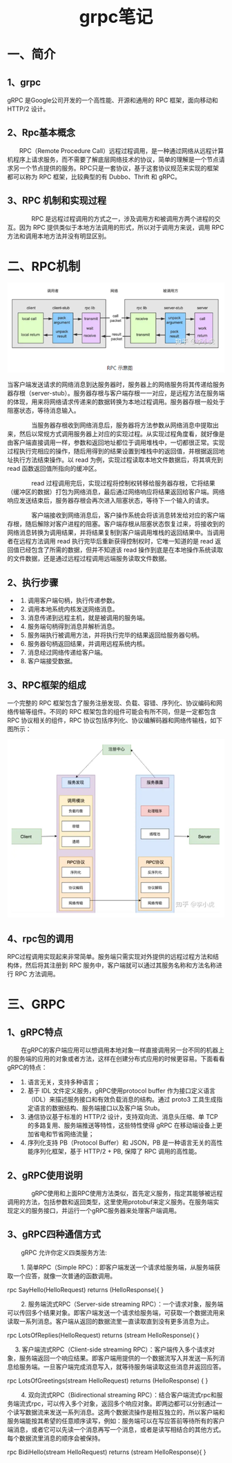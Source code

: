 <h1 style="text-align: center;font-size:40px"> grpc笔记 </h1>

# 一、简介

## 1、grpc

gRPC 是Google公司开发的一个高性能、开源和通用的 RPC 框架，面向移动和 HTTP/2 设计。

## 2、Rpc基本概念
　　RPC（Remote Procedure Call）远程过程调用，是一种通过网络从远程计算机程序上请求服务，而不需要了解底层网络技术的协议，简单的理解是一个节点请求另一个节点提供的服务。RPC只是一套协议，基于这套协议规范来实现的框架都可以称为 RPC 框架，比较典型的有 Dubbo、Thrift 和 gRPC。

## 3、RPC 机制和实现过程
　　　　RPC 是远程过程调用的方式之一，涉及调用方和被调用方两个进程的交互。因为 RPC 提供类似于本地方法调用的形式，所以对于调用方来说，调用 RPC 方法和调用本地方法并没有明显区别。

# 二、RPC机制

![rpc示意图](./assets/rpc.png)

当客户端发送请求的网络消息到达服务器时，服务器上的网络服务将其传递给服务器存根（server-stub）。服务器存根与客户端存根一一对应，是远程方法在服务端的体现，用来将网络请求传递来的数据转换为本地过程调用。服务器存根一般处于阻塞状态，等待消息输入。

　　　　当服务器存根收到网络消息后，服务器将方法参数从网络消息中提取出来，然后以常规方式调用服务器上对应的实现过程。从实现过程角度看，就好像是由客户端直接调用一样，参数和返回地址都位于调用堆栈中，一切都很正常。实现过程执行完相应的操作，随后用得到的结果设置到堆栈中的返回值，并根据返回地址执行方法结束操作。以 read 为例，实现过程读取本地文件数据后，将其填充到 read 函数返回值所指向的缓冲区。

　　　　read 过程调用完后，实现过程将控制权转移给服务器存根，它将结果（缓冲区的数据）打包为网络消息，最后通过网络响应将结果返回给客户端。网络响应发送结束后，服务器存根会再次进入阻塞状态，等待下一个输入的请求。

　　　　客户端接收到网络消息后，客户操作系统会将该消息转发给对应的客户端存根，随后解除对客户进程的阻塞。客户端存根从阻塞状态恢复过来，将接收到的网络消息转换为调用结果，并将结果复制到客户端调用堆栈的返回结果中。当调用者在远程方法调用 read 执行完毕后重新获得控制权时，它唯一知道的是 read 返回值已经包含了所需的数据，但并不知道该 read 操作到底是在本地操作系统读取的文件数据，还是通过远程过程调用远端服务读取文件数据。

## 2、执行步骤

- 1. 调用客户端句柄，执行传递参数。

- 2. 调用本地系统内核发送网络消息。

- 3. 消息传递到远程主机，就是被调用的服务端。

- 4. 服务端句柄得到消息并解析消息。

- 5. 服务端执行被调用方法，并将执行完毕的结果返回给服务器句柄。

- 6. 服务器句柄返回结果，并调用远程系统内核。

- 7. 消息经过网络传递给客户端。

- 8. 客户端接受数据。

## 3、RPC框架的组成

一个完整的 RPC 框架包含了服务注册发现、负载、容错、序列化、协议编码和网络传输等组件。不同的 RPC 框架包含的组件可能会有所不同，但是一定都包含 RPC 协议相关的组件，RPC 协议包括序列化、协议编解码器和网络传输栈，如下图所示：

![rpc框架](./assets/rpc框架.png)

## 4、rpc包的调用

RPC过程调用实现起来非常简单。服务端只需实现对外提供的远程过程方法和结构体，然后将其注册到 RPC 服务中，客户端就可以通过其服务名称和方法名称进行 RPC 方法调用。

# 三、GRPC
## 1、gRPC特点
　　 在gRPC的客户端应用可以想调用本地对象一样直接调用另一台不同的机器上的服务端的应用的对象或者方法，这样在创建分布式应用的时候更容易。下面看看gRPC的特点：
- 1. 语言无关，支持多种语言；
- 2. 基于 IDL 文件定义服务，gRPC使用protocol buffer 作为接口定义语言（IDL）来描述服务接口和有效负载消息的结构。通过 proto3 工具生成指定语言的数据结构、服务端接口以及客户端 Stub。
- 3. 通信协议基于标准的 HTTP/2 设计，支持双向流、消息头压缩、单 TCP 的多路复用、服务端推送等特性，这些特性使得 gRPC 在移动端设备上更加省电和节省网络流量；
- 4. 序列化支持 PB（Protocol Buffer）和 JSON，PB 是一种语言无关的高性能序列化框架，基于 HTTP/2 + PB, 保障了 RPC 调用的高性能。

## 2、gRPC使用说明

　　　　gRPC使用和上面RPC使用方法类似，首先定义服务，指定其能够被远程调用的方法，包括参数和返回类型，这里使用protobuf来定义服务。在服务端实现定义的服务接口，并运行一个gRPC服务器来处理客户端调用。

## 3、gRPC四种通信方式


　　 gRPC 允许你定义四类服务方法:

　　 1. 简单RPC（Simple RPC）：即客户端发送一个请求给服务端，从服务端获取一个应答，就像一次普通的函数调用。

rpc SayHello(HelloRequest) returns (HelloResponse){ }

　　 2. 服务端流式RPC（Server-side streaming RPC）：一个请求对象，服务端可以传回多个结果对象。即客户端发送一个请求给服务端，可获取一个数据流用来读取一系列消息。客户端从返回的数据流里一直读取直到没有更多消息为止。

rpc LotsOfReplies(HelloRequest) returns (stream HelloResponse){ }

　 3. 客户端流式RPC（Client-side streaming RPC）：客户端传入多个请求对象，服务端返回一个响应结果。即客户端用提供的一个数据流写入并发送一系列消息给服务端。一旦客户端完成消息写入，就等待服务端读取这些消息并返回应答。

rpc LotsOfGreetings(stream HelloRequest) returns (HelloResponse) { }

　　 4. 双向流式RPC（Bidirectional streaming RPC）：结合客户端流式rpc和服务端流式rpc，可以传入多个对象，返回多个响应对象。即两边都可以分别通过一个读写数据流来发送一系列消息。这两个数据流操作是相互独立的，所以客户端和服务端能按其希望的任意顺序读写，例如：服务端可以在写应答前等待所有的客户端消息，或者它可以先读一个消息再写一个消息，或者是读写相结合的其他方式。每个数据流里消息的顺序会被保持。

rpc BidiHello(stream HelloRequest) returns (stream HelloResponse){ }